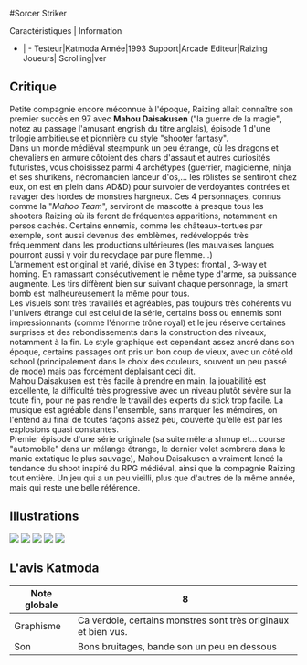 #Sorcer Striker

Caractéristiques | Information
- | -
Testeur|Katmoda
Année|1993
Support|Arcade
Editeur|Raizing
Joueurs|
Scrolling|ver

## Critique
Petite compagnie encore méconnue à l'époque, Raizing allait connaître son premier succès en 97 avec <b>Mahou Daisakusen</b> ("la guerre de la magie", notez au passage l'amusant engrish du titre anglais), épisode 1 d'une trilogie ambitieuse et pionnière du style "shooter fantasy".<br/>Dans un monde médiéval steampunk un peu étrange, où les dragons et chevaliers en armure côtoient des chars d'assaut et autres curiosités futuristes, vous choisissez parmi 4 archétypes (guerrier, magicienne, ninja et ses shurikens, nécromancien lanceur d'os,... les rôlistes se sentiront chez eux, on est en plein dans AD&D) pour survoler de verdoyantes contrées et ravager des hordes de monstres hargneux. Ces 4 personnages, connus comme la "<i>Mahoo Team</i>", serviront de mascotte à presque tous les shooters Raizing où ils feront de fréquentes apparitions, notamment en persos cachés. Certains ennemis, comme les châteaux-tortues par exemple, sont aussi devenus des emblèmes, redéveloppés très fréquemment dans les productions ultérieures (les mauvaises langues pourront aussi y voir du recyclage par pure flemme...)<br/>L'armement est original et varié, divisé en 3 types: frontal , 3-way et homing. En ramassant consécutivement le même type d'arme, sa puissance augmente. Les tirs diffèrent bien sur suivant chaque personnage, la smart bomb est malheureusement la même pour tous.<br/>Les visuels sont très travaillés et agréables, pas toujours très cohérents vu l'univers étrange qui est celui de la série, certains boss ou ennemis sont impressionnants (comme l'énorme trône royal) et le jeu réserve certaines surprises et des rebondissements dans la construction des niveaux, notamment à la fin. Le style graphique est cependant assez ancré dans son époque, certains passages ont pris un bon coup de vieux, avec un côté old school (principalement dans le choix des couleurs, souvent un peu passé de mode) mais pas forcément déplaisant ceci dit.<br/>Mahou Daisakusen est très facile à prendre en main, la jouabilité est excellente, la difficulté très progressive avec un niveau plutôt sévère sur la toute fin, pour ne pas rendre le travail des experts du stick trop facile. La musique est agréable dans l'ensemble, sans marquer les mémoires, on l'entend au final de toutes façons assez peu, couverte qu'elle est par les explosions quasi constantes.<br/>Premier épisode d'une série originale (sa suite mêlera shmup et... course "automobile" dans un mélange étrange, le dernier volet sombrera dans le manic extatique le plus sauvage), Mahou Daisakusen a vraiment lancé la tendance du shoot inspiré du RPG médiéval, ainsi que la compagnie Raizing tout entière. Un jeu qui a un peu vieilli, plus que d'autres de la même année, mais qui reste une belle référence.

## Illustrations
![](http://www.shmup.com/images/thumbs/img_fiche_1_12.gif)
![](http://www.shmup.com/images/thumbs/img_fiche_2_12.jpg)
![](http://www.shmup.com/images/thumbs/img_fiche_3_12.jpg)
![](http://www.shmup.com/images/thumbs/)
![](http://www.shmup.com/images/thumbs/)

## L'avis Katmoda
Note globale|8
-|-
Graphisme|Ca verdoie, certains monstres sont très originaux et bien vus.
Son|Bons bruitages, bande son un peu en dessous
